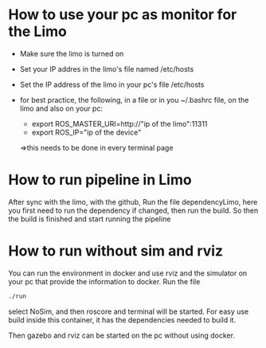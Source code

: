 # How to use your pc as monitor for the Limo

- Make sure the limo is turned on
- Set your IP addres in the limo's file named /etc/hosts
- Set the IP address of the limo in your pc's file /etc/hosts
- for best practice, the following, in a file or in you ~/.bashrc file, on the limo and also on your pc:

  - export ROS_MASTER_URI=http://"ip of the limo":11311
  - export ROS_IP="ip of the device"

  =>this needs to be done in every terminal page

# How to run pipeline in Limo

After sync with the limo, with the github,
Run the file dependencyLimo, here you first need to run the dependency if changed, then run the build. So then the build is finished and start running the pipeline

# How to run without sim and rviz

You can run the environment in docker and use rviz and the simulator on your pc that provide the information to docker. Run the file

```bash
./run
```

select NoSim, and then roscore and terminal will be started. For easy use build inside this container, it has the dependencies needed to build it.

Then gazebo and rviz can be started on the pc without using docker.